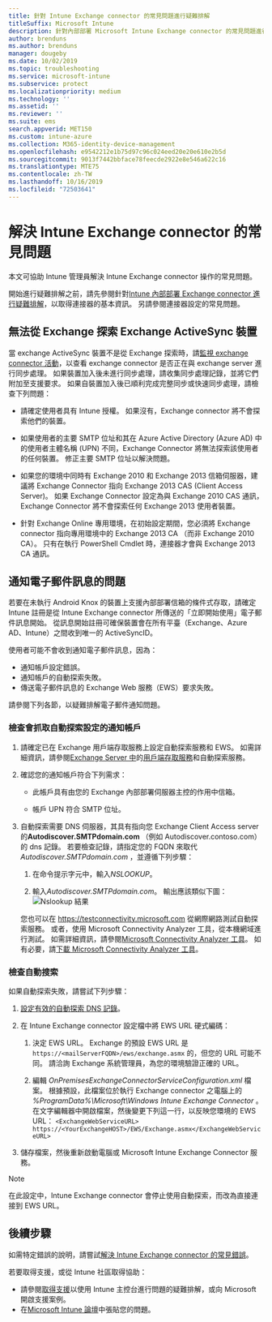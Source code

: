 ```yaml
---
title: 針對 Intune Exchange connector 的常見問題進行疑難排解
titleSuffix: Microsoft Intune
description: 針對內部部署 Microsoft Intune Exchange connector 的常見問題進行疑難排解並加以解決。
author: brenduns
ms.author: brenduns
manager: dougeby
ms.date: 10/02/2019
ms.topic: troubleshooting
ms.service: microsoft-intune
ms.subservice: protect
ms.localizationpriority: medium
ms.technology: ''
ms.assetid: ''
ms.reviewer: ''
ms.suite: ems
search.appverid: MET150
ms.custom: intune-azure
ms.collection: M365-identity-device-management
ms.openlocfilehash: e9542212e1b75d97c96c024eed20e20e610e2b5d
ms.sourcegitcommit: 9013f7442bbface78feecde2922e8e546a622c16
ms.translationtype: MTE75
ms.contentlocale: zh-TW
ms.lasthandoff: 10/16/2019
ms.locfileid: "72503641"
---
```

# <a name="resolve-common-problems-with-the-intune-exchange-connector"></a>解決 Intune Exchange connector 的常見問題
 
本文可協助 Intune 管理員解決 Intune Exchange connector 操作的常見問題。  

開始進行疑難排解之前，請先參閱針對[Intune 內部部署 Exchange connector 進行疑難排解](troubleshoot-exchange-connector.md)，以取得連接器的基本資訊。 另請參閱連接器設定的常見問題。 

## <a name="an-exchange-activesync-device-isnt-discovered-from-exchange"></a>無法從 Exchange 探索 Exchange ActiveSync 裝置

當 exchange ActiveSync 裝置不是從 Exchange 探索時，請[監視 exchange connector 活動](exchange-connector-install.md#on-premises-intune-exchange-connector-high-availability-support)，以查看 exchange connector 是否正在與 exchange server 進行同步處理。 如果裝置加入後未進行同步處理，請收集同步處理記錄，並將它們附加至支援要求。 如果自裝置加入後已順利完成完整同步或快速同步處理，請檢查下列問題： 

- 請確定使用者具有 Intune 授權。 如果沒有，Exchange connector 將不會探索他們的裝置。  

- 如果使用者的主要 SMTP 位址和其在 Azure Active Directory (Azure AD) 中的使用者主體名稱 (UPN) 不同，Exchange Connector 將無法探索該使用者的任何裝置。 修正主要 SMTP 位址以解決問題。  

- 如果您的環境中同時有 Exchange 2010 和 Exchange 2013 信箱伺服器，建議將 Exchange Connector 指向 Exchange 2013 CAS (Client Access Server)。 如果 Exchange Connector 設定為與 Exchange 2010 CAS 通訊，Exchange Connector 將不會探索任何 Exchange 2013 使用者裝置。  

- 針對 Exchange Online 專用環境，在初始設定期間，您必須將 Exchange connector 指向專用環境中的 Exchange 2013 CA （而非 Exchange 2010 CA）。 只有在執行 PowerShell Cmdlet 時，連接器才會與 Exchange 2013 CA 通訊。  


## <a name="problems-with-the-notification-email-message"></a>通知電子郵件訊息的問題  

若要在未執行 Android Knox 的裝置上支援內部部署信箱的條件式存取，請確定 Intune 註冊是從 Intune Exchange connector 所傳送的「立即開始使用」電子郵件訊息開始。 從訊息開始註冊可確保裝置會在所有平臺（Exchange、Azure AD、Intune）之間收到唯一的 ActiveSyncID。  

使用者可能不會收到通知電子郵件訊息，因為：  

- 通知帳戶設定錯誤。
- 通知帳戶的自動探索失敗。
- 傳送電子郵件訊息的 Exchange Web 服務（EWS）要求失敗。

請參閱下列各節，以疑難排解電子郵件通知問題。

### <a name="check-the-notification-account-that-retrieves-autodiscover-settings"></a>檢查會抓取自動探索設定的通知帳戶
1. 請確定已在 Exchange 用戶端存取服務上設定自動探索服務和 EWS。 如需詳細資訊，請參閱[Exchange Server 中](https://docs.microsoft.com/Exchange/architecture/client-access/autodiscover?view=exchserver-2019)的[用戶端存取服務](https://docs.microsoft.com/Exchange/architecture/client-access/client-access)和自動探索服務。


2. 確認您的通知帳戶符合下列需求：

   - 此帳戶具有由您的 Exchange 內部部署伺服器主控的作用中信箱。  

   - 帳戶 UPN 符合 SMTP 位址。

3. 自動探索需要 DNS 伺服器，其具有指向您 Exchange Client Access server 的**Autodiscover.SMTPdomain.com** （例如 Autodiscover.contoso.com）的 dns 記錄。 若要檢查記錄，請指定您的 FQDN 來取代*Autodiscover.SMTPdomain.com* ，並遵循下列步驟：

   1. 在命令提示字元中，輸入*NSLOOKUP*。  

   2. 輸入*Autodiscover.SMTPdomain.com*。 輸出應該類似下圖：  
      ![Nslookup 結果 ](./media/troubleshoot-exchange-connector-common-problems/nslookup-results.png
)

   您也可以在 https://testconnectivity.microsoft.com 從網際網路測試自動探索服務。 或者，使用 Microsoft Connectivity Analyzer 工具，從本機網域進行測試。 如需詳細資訊，請參閱[Microsoft Connectivity Analyzer 工具](https://docs.microsoft.com/en-us/previous-versions/office/exchange-remote-connectivity/jj851141(v=exchg.80))。 如有必要，請[下載 Microsoft Connectivity Analyzer 工具](https://go.microsoft.com/fwlink/?LinkID=313782)。


### <a name="check-autodiscovery"></a>檢查自動搜索  

如果自動探索失敗，請嘗試下列步驟：
1. [設定有效的自動探索 DNS 記錄](https://docs.microsoft.com/previous-versions/exchange-server/exchange-150/mt473798(v=exchg.150))。 

2. 在 Intune Exchange connector 設定檔中將 EWS URL 硬式編碼：

   1. 決定 EWS URL。 Exchange 的預設 EWS URL 是 `https://<mailServerFQDN>/ews/exchange.asmx` 的，但您的 URL 可能不同。 請洽詢 Exchange 系統管理員，為您的環境驗證正確的 URL。

   2. 編輯 *OnPremisesExchangeConnectorServiceConfiguration.xml* 檔案。 根據預設，此檔案位於執行 Exchange connector 之電腦上的 *%ProgramData%\Microsoft\Windows Intune Exchange Connector* 。 在文字編輯器中開啟檔案，然後變更下列這一行，以反映您環境的 EWS URL： `<ExchangeWebServiceURL> https://<YourExchangeHOST>/EWS/Exchange.asmx</ExchangeWebServiceURL>`
    

3. 儲存檔案，然後重新啟動電腦或 Microsoft Intune Exchange Connector 服務。

>[!NOTE]
> 在此設定中，Intune Exchange connector 會停止使用自動探索，而改為直接連接到 EWS URL。

## <a name="next-steps"></a>後續步驟  

如需特定錯誤的說明，請嘗試[解決 Intune Exchange connector 的常見錯誤](troubleshoot-exchange-connector-common-errors.md)。

若要取得支援，或從 Intune 社區取得協助：
- 請參閱[取得支援](../fundamentals/get-support.md)以使用 Intune 主控台進行問題的疑難排解，或向 Microsoft 開啟支援案例。 
- 在[Microsoft Intune 論壇](https://social.technet.microsoft.com/Forums/en-US/home?forum=microsoftintuneprod)中張貼您的問題。  
